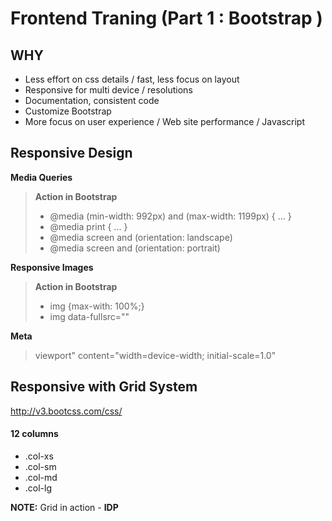 
 Frontend Traning (Part 1 : Bootstrap	)
=====================
WHY
---------
- Less effort on css details / fast, less focus on layout
- Responsive for multi device / resolutions
- Documentation, consistent code
- Customize Bootstrap
- More focus on user experience / Web site performance / Javascript


Responsive Design
---------

**Media Queries**


> **Action in Bootstrap**
> - @media (min-width: 992px) and (max-width: 1199px) { ... }
> - @media print { ... }
> - @media screen and (orientation: landscape)
> - @media screen and (orientation: portrait) 

**Responsive Images**
> **Action in Bootstrap**
> - img {max-with: 100%;}
> - img data-fullsrc=""

**Meta**
> viewport" content="width=device-width; initial-scale=1.0"


Responsive with Grid System
---------
http://v3.bootcss.com/css/
#### 12 columns
- .col-xs
- .col-sm
- .col-md
- .col-lg

**NOTE:** Grid in action - **IDP**

